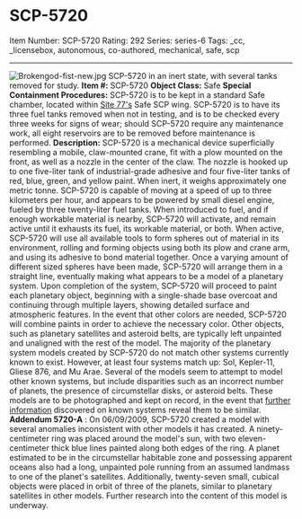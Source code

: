 # SCP-5720
Item Number: SCP-5720
Rating: 292
Series: series-6
Tags: _cc, _licensebox, autonomous, co-authored, mechanical, safe, scp

---

![Brokengod-fist-new.jpg](https://scp-wiki.wdfiles.com/local--files/scp-5720/Brokengod-fist-new.jpg)
SCP-5720 in an inert state, with several tanks removed for study.
**Item #:** SCP-5720
**Object Class:** Safe
**Special Containment Procedures:** SCP-5720 is to be kept in a standard Safe chamber, located within [Site 77's](/secure-facility-dossier-site-77) Safe SCP wing. SCP-5720 is to have its three fuel tanks removed when not in testing, and is to be checked every three weeks for signs of wear; should SCP-5720 require any maintenance work, all eight reservoirs are to be removed before maintenance is performed.
**Description:** SCP-5720 is a mechanical device superficially resembling a mobile, claw-mounted crane, fit with a plow mounted on the front, as well as a nozzle in the center of the claw. The nozzle is hooked up to one five-liter tank of industrial-grade adhesive and four five-liter tanks of red, blue, green, and yellow paint. When inert, it weighs approximately one metric tonne. SCP-5720 is capable of moving at a speed of up to three kilometers per hour, and appears to be powered by small diesel engine, fueled by three twenty-liter fuel tanks.
When introduced to fuel, and if enough workable material is nearby, SCP-5720 will activate, and remain active until it exhausts its fuel, its workable material, or both. When active, SCP-5720 will use all available tools to form spheres out of material in its environment, rolling and forming objects using both its plow and crane arm, and using its adhesive to bond material together. Once a varying amount of different sized spheres have been made, SCP-5720 will arrange them in a straight line, eventually making what appears to be a model of a planetary system. Upon completion of the system, SCP-5720 will proceed to paint each planetary object, beginning with a single-shade base overcoat and continuing through multiple layers, showing detailed surface and atmospheric features. In the event that other colors are needed, SCP-5720 will combine paints in order to achieve the necessary color. Other objects, such as planetary satellites and asteroid belts, are typically left unpainted and unaligned with the rest of the model.
The majority of the planetary system models created by SCP-5720 do not match other systems currently known to exist. However, at least four systems match up: Sol, Kepler-11, Gliese 876, and Mu Arae. Several of the models seem to attempt to model other known systems, but include disparities such as an incorrect number of planets, the presence of circumstellar disks, or asteroid belts. These models are to be photographed and kept on record, in the event that [further information](/scp-1683) discovered on known systems reveal them to be similar.
**Addendum 5720-A** : On 06/09/2009, SCP-5720 created a model with several anomalies inconsistent with other models it has created. A ninety-centimeter ring was placed around the model's sun, with two eleven-centimeter thick blue lines painted along both edges of the ring. A planet estimated to be in the circumstellar habitable zone and possessing apparent oceans also had a long, unpainted pole running from an assumed landmass to one of the planet's satellites. Additionally, twenty-seven small, cubical objects were placed in orbit of three of the planets, similar to planetary satellites in other models. Further research into the content of this model is underway.